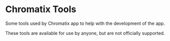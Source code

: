 # Chromatix Tools

Some tools used by Chromatix app to help with the development of the app.

These tools are available for use by anyone, but are not officially supported.
